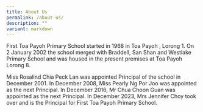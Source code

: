 ```yaml
---
title: About Us
permalink: /about-us/
description: ""
variant: markdown
---
```

First Toa Payoh Primary School started in 1968 in Toa Payoh , Lorong 1. On 2 January 2002 the school merged with Braddell, San Shan and Westlake Primary School and was housed in the present premises at Toa Payoh Lorong 8.

Miss Rosalind Chia Peck Lan was appointed Principal of the school in December 2001. In December 2008, Miss Pearly Ng Por Joo was appointed as the next Principal. In December 2016, Mr Chua Choon Guan was appointed as the next Principal. In December 2023, Mrs Jennifer Choy took over and is the Principal for First Toa Payoh Primary School.